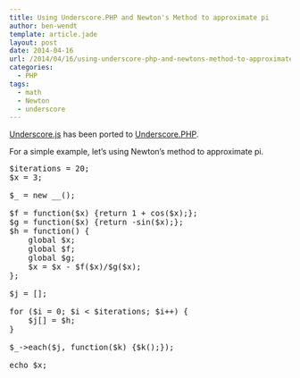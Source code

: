 ```yaml
---
title: Using Underscore.PHP and Newton's Method to approximate pi
author: ben-wendt
template: article.jade
layout: post
date: 2014-04-16
url: /2014/04/16/using-underscore-php-and-newtons-method-to-approximate-pi/
categories:
  - PHP
tags:
  - math
  - Newton
  - underscore
---
```

[Underscore.js][1] has been ported to [Underscore.PHP][2].

For a simple example, let&#8217;s using Newton&#8217;s method to approximate pi.

<span class="more"></span>

<pre class="brush: php; title: ; notranslate" title="">$iterations = 20;
$x = 3;

$_ = new __();

$f = function($x) {return 1 + cos($x);};
$g = function($x) {return -sin($x);};
$h = function() {
	global $x;
	global $f;
	global $g;
	$x = $x - $f($x)/$g($x);
};

$j = [];

for ($i = 0; $i &lt; $iterations; $i++) {
	$j[] = $h;
}

$_-&gt;each($j, function($k) {$k();});

echo $x;
</pre>

 [1]: http://underscorejs.org/
 [2]: https://github.com/brianhaveri/Underscore.php
